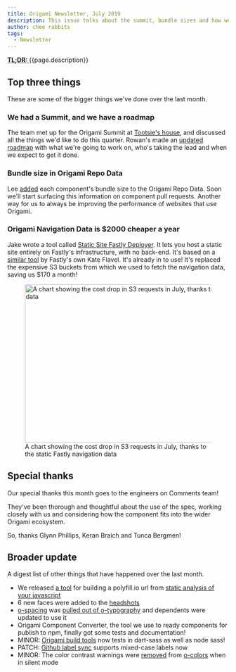 ```yaml
---
title: Origami Newsletter, July 2019
description: This issue talks about the summit, bundle sizes and how we saved $2000
author: chee rabbits
tags:
  - Newsletter
---
```


<abbr title="Too long; didn't read">
	<strong>
	TL;DR:
	</strong>
</abbr> {{page.description}}

## Top three things

These are some of the bigger things we've done over the last month.

### We had a Summit, and we have a roadmap

The team met up for the Origami Summit at [Tootsie's house](https://www.ft.com/__origami/service/image/v2/images/raw/https://origami.ft.com/assets/images/2019-07-31-newsletter/tootsie.jpg?source=origami), and discussed all the things we'd like to do this quarter. Rowan's made an [updated roadmap](https://docs.google.com/spreadsheets/d/1Xvp9rnCzHdqbH8FWNoaxFvAhr5Dr9lA1o6VMOc3euEU/edit?disco=AAAADX0eev8) with what we're going to work on, who's taking the lead and when we expect to get it done.

### Bundle size in Origami Repo Data

Lee [added](https://github.com/Financial-Times/origami-repo-data/pull/118) each component's bundle size to the Origami Repo Data. Soon we'll start surfacing this information on component pull requests. Another way for us to always be improving the performance of websites that use Origami.

### Origami Navigation Data is $2000 cheaper a year

Jake wrote a tool called [Static Site Fastly Deployer](https://github.com/Financial-Times/static-site-fastly-deployer). It lets you host a static site entirely on Fastly's infrastructure, with no back-end. It's based on a [similar tool](https://github.com/katef/vcl-static-site-generator) by Fastly's own Kate Flavel. It's already in to use! It's replaced the expensive S3 buckets from which we used to fetch the navigation data, saving us $170 a month!

<figure>
	<img
		alt="A chart showing the cost drop in S3 requests in July, thanks to the static fastly navigation data"
		width="640"
		height="360"
		src="https://www.ft.com/__origami/service/image/v2/images/raw/https://origami.ft.com/assets/images/2019-07-31-newsletter/s3-costs.png?source=origami"
	/>
	<figcaption>
		A chart showing the cost drop in S3 requests in July, thanks to the static Fastly navigation data
	</figcaption>
</figure>

## Special thanks

Our special thanks this month goes to the engineers on Comments team!

They've been thorough and thoughtful about the use of the spec, working closely with us and considering how the component fits into the wider Origami ecosystem.

So, thanks Glynn Phillips, Keran Braich and Tunca Bergmen!

## Broader update

A digest list of other things that have happened over the last month.

- We released [a tool](https://github.com/Financial-Times/polyfill-service-url-builder) for building a polyfill.io url from [static analysis of your javascript](https://github.com/Financial-Times/js-features-analyser)
- 6 new faces were added to the [headshots](https://registry.origami.ft.com/components/headshot-images)
- [o-spacing](https://registry.origami.ft.com/components/o-spacing) was [pulled out of o-typography](https://github.com/Financial-Times/o-typography/pull/199) and dependents were updated to use it
- Origami Component Converter, the tool we use to ready components for publish to npm, finally got some tests and documentation!
- MINOR: [Origami build tools](https://github.com/Financial-Times/origami-build-tools/) now tests in dart-sass as well as node sass!
- PATCH: [Github label sync](https://github.com/Financial-Times/github-label-sync) supports mixed-case labels now
- MINOR: The color contrast warnings were [removed](https://github.com/Financial-Times/o-colors/releases/tag/v4.9.0) from [o-colors](https://registry.origami.ft.com/components/o-colors) when in silent mode
